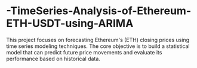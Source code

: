 # -TimeSeries-Analysis-of-Ethereum-ETH-USDT-using-ARIMA
This project focuses on forecasting Ethereum's (ETH) closing prices using time series modeling techniques. The core objective is to build a statistical model that can predict future price movements and evaluate its performance based on historical data.
